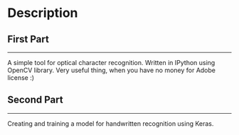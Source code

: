 # Description 

## First Part
--------
A simple tool for optical character recognition.
Written in IPython using OpenCV library.
Very useful thing, when you have no money for Adobe license :)



## Second Part
--------
Creating and training a model for handwritten recognition using Keras.
